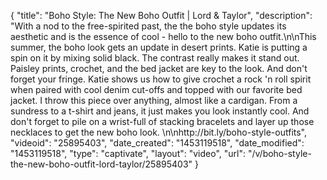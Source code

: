 {
    "title": "Boho Style: The New Boho Outfit | Lord & Taylor",
    "description": "With a nod to the free-spirited past, the the boho style updates its aesthetic and is the essence of cool - hello to the new boho outfit.\n\nThis summer, the boho look gets an update in desert prints. Katie is putting a spin on it by mixing solid black. The contrast really makes it stand out. Paisley prints, crochet, and the bed jacket are key to the look. And don't forget your fringe. Katie shows us how to give crochet a rock 'n roll spirit when paired with cool denim cut-offs and topped with our favorite bed jacket. I throw this piece over anything, almost like a cardigan. From a sundress to a t-shirt and jeans, it just makes you look instantly cool.  And don't forget to pile on a wrist-full of stacking bracelets and layer up those necklaces to get the new boho look. \n\nhttp:\/\/bit.ly\/boho-style-outfits",
    "videoid": "25895403",
    "date_created": "1453119518",
    "date_modified": "1453119518",
    "type": "captivate",
    "layout": "video",
    "url": "\/v\/boho-style-the-new-boho-outfit-lord-taylor\/25895403"
}